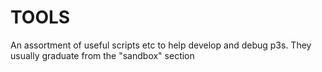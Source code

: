  # TOOLS

An assortment of useful scripts etc to help develop and debug p3s.
They usually graduate from the "sandbox" section
